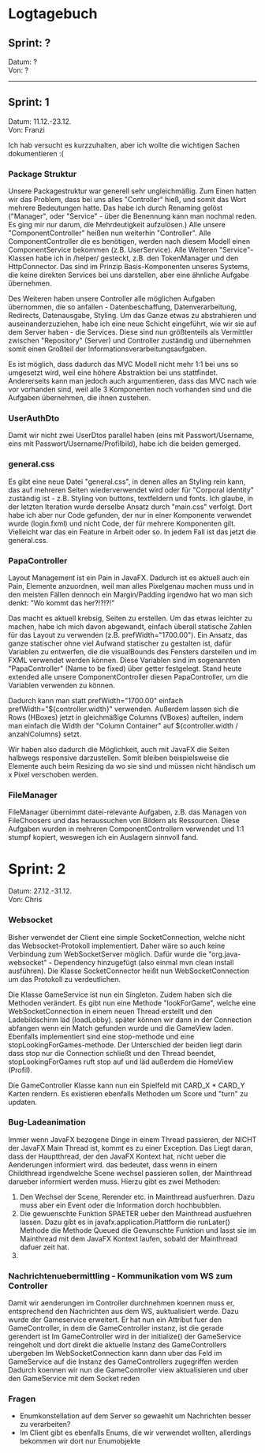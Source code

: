 # Logtagebuch

## Sprint: ?

Datum: ? <br> Von: ?

--- 

## Sprint: 1

Datum: 11.12.-23.12. <br> Von: Franzi

Ich hab versucht es kurzzuhalten, aber ich wollte die wichtigen Sachen dokumentieren :(

### Package Struktur

Unsere Packagestruktur war generell sehr ungleichmäßig. Zum Einen hatten wir das Problem, dass bei uns alles
"Controller" hieß, und somit das Wort mehrere Bedeutungen hatte. Das habe ich durch Renaming gelöst ("Manager", oder
"Service" - über die Benennung kann man nochmal reden. Es ging mir nur darum, die Mehrdeutigkeit aufzulösen.) Alle
unsere "ComponentController" heißen nun weiterhin "Controller". Alle ComponentController die es benötigen, werden nach
diesem Modell einen ComponentService bekommen (z.B. UserService). Alle Weiteren "Service"-Klassen habe ich in /helper/
gesteckt, z.B. den TokenManager und den HttpConnector. Das sind im Prinzip Basis-Komponenten unseres Systems, die keine
direkten Services bei uns darstellen, aber eine ähnliche Aufgabe übernehmen.

Des Weiteren haben unsere Controller alle möglichen Aufgaben übernommen, die so anfallen - Datenbeschaffung,
Datenverarbeitung, Redirects, Datenausgabe, Styling. Um das Ganze etwas zu abstrahieren und auseinanderzuziehen, habe
ich eine neue Schicht eingeführt, wie wir sie auf dem Server haben - die Services. Diese sind nun größtenteils als
Vermittler zwischen "Repository" (Server) und Controller zuständig und übernehmen somit einen Großteil der
Informationsverarbeitungsaufgaben.

Es ist möglich, dass dadurch das MVC Modell nicht mehr 1:1 bei uns so umgesetzt wird, weil eine höhere Abstraktion bei
uns stattfindet. Andererseits kann man jedoch auch argumentieren, dass das MVC nach wie vor vorhanden sind, weil alle 3
Komponenten noch vorhanden sind und die Aufgaben übernehmen, die ihnen zustehen.

### UserAuthDto

Damit wir nicht zwei UserDtos parallel haben (eins mit Passwort/Username, eins mit Passwort/Username/Profilbild), habe
ich die beiden gemerged.

### general.css

Es gibt eine neue Datei "general.css", in denen alles an Styling rein kann, das auf mehreren Seiten wiederverwendet wird
oder für "Corporal identity" zuständig ist - z.B. Styling von buttons, textfeldern und fonts. Ich glaube, in der letzten
Iteration wurde derselbe Ansatz durch "main.css" verfolgt. Dort habe ich aber nur Code gefunden, der nur in einer
Komponente verwendet wurde (login.fxml) und nicht Code, der für mehrere Komponenten gilt. Vielleicht war das ein Feature
in Arbeit oder so. In jedem Fall ist das jetzt die general.css.

### PapaController

Layout Management ist ein Pain in JavaFX. Dadurch ist es aktuell auch ein Pain, Elemente anzuordnen, weil man alles
Pixelgenau machen muss und in den meisten Fällen dennoch ein Margin/Padding irgendwo hat wo man sich denkt: "Wo kommt
das her?!?!?!"

Das macht es aktuell krebsig, Seiten zu erstellen. Um das etwas leichter zu machen, habe ich mich davon abgewandt,
einfach überall statische Zahlen für das Layout zu verwenden (z.B. prefWidth="1700.00"). Ein Ansatz, das ganze
statischer ohne viel Aufwand statischer zu gestalten ist, dafür Variablen zu entwerfen, die die visualBounds des
Fensters darstellen und im FXML verwendet werden können. Diese Variablen sind im sogenannten "PapaController" (Name to
be fixed) über getter festgelegt. Stand heute extended alle unsere ComponentController diesen PapaController, um die
Variablen verwenden zu können.

Dadurch kann man statt prefWidth="1700.00" einfach prefWidth="${controller.width}" verwenden. Außerdem lassen sich die
Rows (HBoxes) jetzt in gleichmäßige Columns (VBoxes) aufteilen, indem man einfach die Width der "Column Container" auf
${controller.width / anzahlColumns} setzt.

Wir haben also dadurch die Möglichkeit, auch mit JavaFX die Seiten halbwegs responsive darzustellen. Somit bleiben
beispielsweise die Elemente auch beim Resizing da wo sie sind und müssen nicht händisch um x Pixel verschoben werden.

### FileManager

FileManager übernimmt datei-relevante Aufgaben, z.B. das Managen von FileChoosers und das heraussuchen von Bildern als
Ressourcen. Diese Aufgaben wurden in mehreren ComponentControllern verwendet und 1:1 stumpf kopiert, weswegen ich ein
Auslagern sinnvoll fand.


# Sprint: 2

Datum: 27.12.-31.12. <br> Von: Chris

### Websocket

Bisher verwendet der Client eine simple SocketConnection, welche nicht das Websocket-Protokoll implementiert. Daher wäre 
so auch keine Verbindung zum WebSocketServer möglich. Dafür wurde die "org.java-websocket" - Dependency hinzugefügt (also einmal mvn clean install ausführen).
Die Klasse SocketConnector heißt nun WebSocketConnection um das Protokoll zu verdeutlichen. 

Die Klasse GameService ist nun ein Singleton. Zudem haben sich die Methoden verändert. Es gibt nun eine Methode "lookForGame", welche eine WebSocketConnection
in einem neuen Thread erstellt und den Ladebildschirm läd (loadLobby). später können wir dann in der Connection abfangen wenn ein Match gefunden wurde und 
die GameView laden. Ebenfalls implementiert sind eine stop-methode und eine stopLookingForGames-methode. Der Unterschied der beiden liegt darin dass stop nur
die Connection schließt und den Thread beendet, stopLookingForGames ruft stop auf und läd außerdem die HomeView (Profil).

Die GameController Klasse kann nun ein Spielfeld mit CARD_X * CARD_Y Karten rendern. Es existieren ebenfalls Methoden um Score und "turn" zu updaten.

### Bug-Ladeanimation
Immer wenn JavaFX bezogene Dinge in einem Thread passieren, der NICHT der JavaFX Main Thread ist, kommt es zu einer Exception.
Das Liegt daran, dass der Hauptthread, der den JavaFX Kontext hat, nicht ueber die Aenderungen informiert wird.
das bedeutet, dass wenn in einem Childthread irgendwelche Scene wechsel passieren sollen, der Mainthread darueber informiert werden muss.
Hierzu gibt es zwei Methoden:
1. Den Wechsel der Scene, Rerender etc. in Mainthread ausfuerhren. Dazu muss aber ein Event oder die Information dorch hochbubblen.
2. Die gewuenschte Funktion SPAETER ueber den Mainthread ausfuehren lassen. Dazu gibt es in javafx.application.Plattform die runLater() Methode
die Methode Queued die Gewunschte Funktion und lasst sie im Mainthread mit dem JavaFX Kontext laufen, sobald der Mainthread dafuer zeit hat.
3. 

### Nachrichtenuebermittling - Kommunikation vom WS zum Controller
Damit wir aenderungen im Controller durchnehmen koennen muss er, entsprechend den Nachrichten aus dem WS, auktualisiert werde.
Dazu wurde der Gameservice erweitert. 
Er hat nun ein Attribut fuer den GameController, in dem die GameController instanz, ist die gerade gerendert ist
Im GameController wird in der initialize() der GameService reingeholt und dort direkt die aktuelle Instanz des GameControllers ubergeben
Im WebSocketConnection kann dann uber das Feld im GameService auf die Instanz des GameControllers zugegriffen werden
Dadurch koennen wir nun die GameController view aktualisieren und uber den GameService mit dem Socket reden

### Fragen
- Enumkonstellation auf dem Server so gewaehlt um Nachrichten besser zu verarbeiten?
- Im Client gibt es ebenfalls Enums, die wir verwendet wollten, allerdings bekommen wir dort nur Enumobjekte
